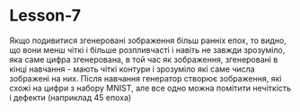 # Lesson-7
Якщо подивитися згенеровані зображення більш ранніх епох, то видно, що вони менш чіткі і більше розпливчасті і навіть не завжди зрозуміло, яка саме цифра згенерована, в той час як зображення, згенеровані в кінці навчання - мають чіткі контури і зрозуміло які саме числа зображені на них.
Після навчання генератор створює зображення, які схожі на цифри з набору MNIST, але все одно можна помітити нечіткість і дефекти (наприклад 45 епоха)
